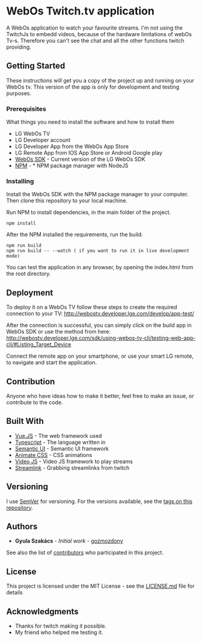# WebOs Twitch.tv application

A WebOs application to watch your favourite streams.
I'm not using the TwitchJs to embedd videos, because of the hardware limitations of webOs Tv-s. Therefore you can't see the chat and all the other functions twitch providing.

## Getting Started

These instructions will get you a copy of the project up and running on your WebOs tv. This version of the app is only for development and testing purposes.

### Prerequisites

What things you need to install the software and how to install them

* LG WebOs TV
* LG Developer account
* LG Developer App from the WebOs App Store
* LG Remote App from IOS App Store or Android Google play
* [WebOs SDK](http://webostv.developer.lge.com/sdk/download/download-sdk/) - Current version of the LG WebOs SDK
* [NPM](https://www.npmjs.com/get-npm?utm_source=house&utm_medium=homepage&utm_campaign=free%20orgs&utm_term=Install%20npm) - * NPM package manager with NodeJS


### Installing

Install the WebOs SDK with the NPM package manager to your computer.
Then clone this repository to your local machine.

Run NPM to install dependencies, in the main folder of the project.
```
npm install
```

After the NPM installed the requirements, run the build.
```
npm run build
npm run build -- --watch ( if you want to run it in live development mode)
```

You can test the application in any browser, by opening the index.html from the root directory.

## Deployment

To deploy it on a WebOs TV follow these steps to create the required connection to your TV:
http://webostv.developer.lge.com/develop/app-test/

After the connection is successful, you can simply click on the build app in WebOs SDK or use the method from here:
http://webostv.developer.lge.com/sdk/using-webos-tv-cli/testing-web-app-cli/#Listing_Target_Device

Connect the remote app on your smartphone, or use your smart LG remote, to navigate and start the application.

## Contribution

Anyone who have ideas how to make it better, feel free to make an issue, or contribute to the code.

## Built With

* [Vue.JS](https://vuejs.org) - The web framework used
* [Typescript](https://www.typescriptlang.org) - The language written in
* [Semantic UI](https://semantic-ui.com) - Semantic UI framework
* [Animate CSS](https://daneden.github.io/animate.css/) - CSS animations
* [Video JS](http://videojs.com) - Video JS framework to play streams
* [Streamlink](https://streamlink.github.io) - Grabbing streamlinks from twitch

## Versioning

I use [SemVer](http://semver.org/) for versioning. For the versions available, see the [tags on this repository](https://github.com/gozmozdony/twitchWebOs/tags). 

## Authors

* **Gyula Szakács** - *Initial work* - [gozmozdony](https://github.com/gozmozdony)

See also the list of [contributors](https://github.com/gozmozdony/twitchWebOs/contributors) who participated in this project.

## License

This project is licensed under the MIT License - see the [LICENSE.md](LICENSE.md) file for details

## Acknowledgments

* Thanks for twitch making it possible.
* My friend who helped me testing it.
